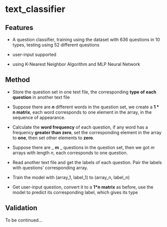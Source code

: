 # text_classifier

## Features

- A question classifier, training using the dataset with 636 questions in 10 types, testing using 52 different questions

- user-input supported

- using K-Nearest Neighbor Algorithm and MLP Neural Network

## Method

- Store the question set in one text file, the corresponding **type of each question** in another text file

- Suppose there are **_n_** different words in the question set, we create a __1 * n matrix__, each word corresponds to one element in the array, in the sequence of appearance.

- Calculate the **word frequency** of each question, if any word has a frequency **greater than zero**, set the corresponding element in the array to **one**, then set other elements to **zero**.

- Suppose there are _ **m** _ questions in the question set, then we got _m_ arrays with length _n_, each corresponds to one question.

- Read another text file and get the labels of each question. Pair the labels with questions’ corresponding array.

- Train the model with (array_1, label_1) to (array_n, label_n)

- Get user-input question, convert it to a __1*n matrix__ as before, use the model to predict its corresponding label, which gives its type

## Validation

To be continued...

